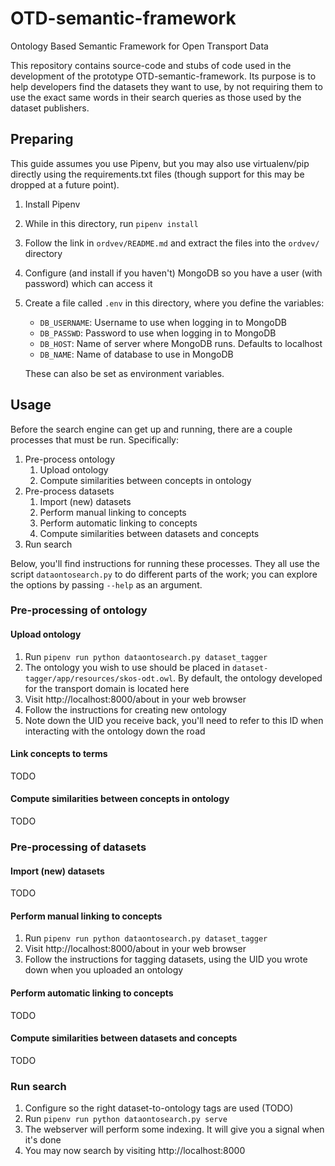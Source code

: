 # OTD-semantic-framework
Ontology Based Semantic Framework for Open Transport Data 

This repository contains source-code and stubs of code used in the development
of the prototype OTD-semantic-framework. Its purpose is to help developers find
the datasets they want to use, by not requiring them to use the exact same words
in their search queries as those used by the dataset publishers.


## Preparing

This guide assumes you use Pipenv, but you may also use virtualenv/pip directly
using the requirements.txt files (though support for this may be dropped at a
future point).

1. Install Pipenv
2. While in this directory, run `pipenv install`
4. Follow the link in `ordvev/README.md` and extract the files into the `ordvev/` directory
5. Configure (and install if you haven't) MongoDB so you have a user (with password) which can access it
6. Create a file called `.env` in this directory, where you define the variables:
   * `DB_USERNAME`: Username to use when logging in to MongoDB
   * `DB_PASSWD`: Password to use when logging in to MongoDB
   * `DB_HOST`: Name of server where MongoDB runs. Defaults to localhost
   * `DB_NAME`: Name of database to use in MongoDB

   These can also be set as environment variables.


## Usage

Before the search engine can get up and running, there are a couple processes
that must be run. Specifically:

1. Pre-process ontology
   1. Upload ontology
   2. Compute similarities between concepts in ontology
2. Pre-process datasets
   1. Import (new) datasets
   2. Perform manual linking to concepts
   3. Perform automatic linking to concepts
   4. Compute similarities between datasets and concepts
3. Run search

Below, you'll find instructions for running these processes.
They all use the script `dataontosearch.py` to do different parts of the work;
you can explore the options by passing `--help` as an argument.


### Pre-processing of ontology

#### Upload ontology

1. Run `pipenv run python dataontosearch.py dataset_tagger`
2. The ontology you wish to use should be placed in
   `dataset-tagger/app/resources/skos-odt.owl`. By default, the ontology
   developed for the transport domain is located here
3. Visit http://localhost:8000/about in your web browser
4. Follow the instructions for creating new ontology
5. Note down the UID you receive back, you'll need to refer to this ID when
   interacting with the ontology down the road


#### Link concepts to terms

TODO


#### Compute similarities between concepts in ontology

TODO


### Pre-processing of datasets

#### Import (new) datasets

TODO


#### Perform manual linking to concepts

1. Run `pipenv run python dataontosearch.py dataset_tagger`
2. Visit http://localhost:8000/about in your web browser
3. Follow the instructions for tagging datasets, using the UID you wrote down
   when you uploaded an ontology


#### Perform automatic linking to concepts

TODO


#### Compute similarities between datasets and concepts

TODO


### Run search

1. Configure so the right dataset-to-ontology tags are used (TODO)
2. Run `pipenv run python dataontosearch.py serve`
3. The webserver will perform some indexing. It will give you a signal when it's done
4. You may now search by visiting http://localhost:8000

